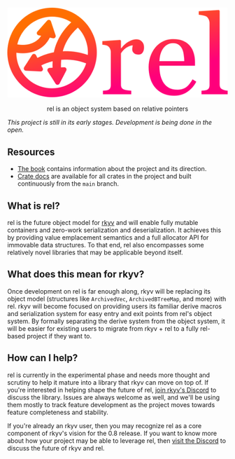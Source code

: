 <p align="center">
    <img src="https://raw.githubusercontent.com/rkyv/rel/main/media/logo_text_color.svg" alt="rel">
</p>
<p align="center">
    rel is an object system based on relative pointers
</p>

_This project is still in its early stages. Development is being done in the open._

## Resources

- [The book](https://rel.rkyv.org) contains information about the project and its direction.
- [Crate docs](https://rel.rkyv.org/docs/rel_core) are available for all crates in the project and
built continuously from the `main` branch.

## What is rel?

rel is the future object model for [rkyv](https://github.com/rkyv/rkyv) and will enable fully
mutable containers and zero-work serialization and deserialization. It achieves this by providing
value emplacement semantics and a full allocator API for immovable data structures. To that end, rel
also encompasses some relatively novel libraries that may be applicable beyond itself.

## What does this mean for rkyv?

Once development on rel is far enough along, rkyv will be replacing its object model (structures
like `ArchivedVec`, `ArchivedBTreeMap`, and more) with rel. rkyv will become focused on providing
users its familiar derive macros and serialization system for easy entry and exit points from rel's
object system. By formally separating the derive system from the object system, it will be easier
for existing users to migrate from rkyv + rel to a fully rel-based project if they want to.

## How can I help?

rel is currently in the experimental phase and needs more thought and scrutiny to help it mature
into a library that rkyv can move on top of. If you're interested in helping shape the future of
rel, [join rkyv's Discord][discord] to discuss the library. Issues are always welcome as well, and
we'll be using them mostly to track feature development as the project moves towards feature
completeness and stability.

If you're already an rkyv user, then you may recognize rel as a core component of rkyv's vision for
the 0.8 release. If you want to know more about how your project may be able to leverage rel, then
[visit the Discord][discord] to discuss the future of rkyv and rel.

[discord]: https://discord.gg/65F6MdnbQh
